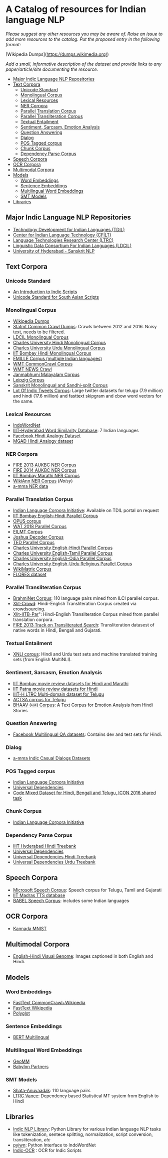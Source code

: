 
# A Catalog of resources for Indian language NLP

_Please suggest any other resources you may be aware of. Raise an issue to add more resources to the catalog. Put the proposed entry in the following format:_

  \[Wikipedia Dumps\]\(https://dumps.wikimedia.org/)

_Add a small, informative description of the dataset and provide links to any paper/article/site documenting the resource._

<!-- vscode-markdown-toc -->
* [Major Indic Language NLP Repositories](#MajorIndicLanguageNLPRepositories)
* [Text Corpora](#TextCorpora)
	* [Unicode Standard](#UnicodeStandard)
	* [Monolingual Corpus](#MonolingualCorpus)
	* [Lexical Resources](#LexicalResources)
	* [NER Corpora](#NERCorpora)
	* [Parallel Translation Corpus](#ParallelTranslationCorpus)
	* [Parallel Transliteration Corpus](#ParallelTransliterationCorpus)
	* [Textual Entailment](#TextualEntailment)
	* [Sentiment, Sarcasm, Emotion  Analysis](#SentimentAnalysis)
	* [Question Answering](#QuestionAnswering)
	* [Dialog](#Dialog)
	* [POS Tagged corpus](#POSTaggedcorpus)
	* [Chunk Corpus](#ChunkCorpus)
	* [Dependency Parse Corpus](#DependencyParseCorpus)
* [Speech Corpora](#SpeechCorpora)
* [OCR Corpora](#OCRCorpora)
* [Multimodal Corpora](#MultimodalCorpora)
* [Models](#Models)
	* [Word Embeddings](#WordEmbeddings)
	* [Sentence Embeddings](#SentenceEmbeddings)
	* [Multilingual Word Embeddings](#MultilingualWordEmbeddings)
	* [SMT Models](#SMTModels)
* [Libraries](#Libraries)

<!-- vscode-markdown-toc-config
	numbering=false
	autoSave=true
	/vscode-markdown-toc-config -->
<!-- /vscode-markdown-toc -->


## <a name='MajorIndicLanguageNLPRepositories'></a>Major Indic Language NLP Repositories

- [Technology Development for Indian Languages (TDIL)](http://tdil-dc.in)
- [Center for Indian Language Technology (CFILT)](http://www.cfilt.iitb.ac.in/)
- [Language Technologies Research Center (LTRC)](https://ltrc.iiit.ac.in/download.php)
- [Linguistic Data Consortium For Indian Languages (LDCIL)](https://data.ldcil.org)
- [University of Hyderabad - Sanskrit NLP](http://sanskrit.uohyd.ac.in/scl)

## <a name='TextCorpora'></a>Text Corpora

### <a name='UnicodeStandard'></a>Unicode Standard

- [An Introduction to Indic Scripts](https://www.w3.org/2002/Talks/09-ri-indic/indic-paper.pdf)
- [Unicode Standard for South Asian Scripts](http://www.unicode.org/versions/Unicode12.1.0/ch12.pdf)

### <a name='MonolingualCorpus'></a>Monolingual Corpus

- [Wikipedia Dumps](https://dumps.wikimedia.org/)
- [Statmt Common Crawl Dumps](http://data.statmt.org/ngrams/raw): Crawls between 2012 and 2016. Noisy text, needs to be filtered.
- [LDCIL Monolingual Corpus](https://data.ldcil.org)
- [Charles University Hindi Monolingual Corpus](https://lindat.mff.cuni.cz/repository/xmlui/handle/11858/00-097C-0000-0023-625F-0)
- [Charles University Urdu Monolingual Corpus](https://lindat.mff.cuni.cz/repository/xmlui/handle/11858/00-097C-0000-0023-65A9-5)
- [IIT Bombay Hindi Monolingual Corpus](http://www.cfilt.iitb.ac.in/iitb_parallel/iitb_corpus_download/monolingual.hi.tgz)
- [EMILLE Corpus (multiple Indian languages)](https://www.lancaster.ac.uk/fass/projects/corpus/emille/)
- [WMT CommonCrawl Corpus](http://data.statmt.org/ngrams/raw/)
- [WMT NEWS Crawl](http://data.statmt.org/news-crawl/)
- [Janmabhumi Malayalam Corpus](https://github.com/ABHISHEKVALSAN/Malayalam-Newspaper-Article-Dataset)
- [Leipzig Corpus](http://wortschatz.uni-leipzig.de/en/download/)
- [Sanskrit Monolingual and Sandhi-split Corpus](http://sanskrit.uohyd.ac.in/Corpus/)
- [Lot Of Indic Tweets Corpus](https://github.com/bedapudi6788/LOIT): Large twitter datasets for telugu (7.9 million) and hindi (17.6 million) and fasttext skipgram and cbow word vectors for the same.

### <a name='LexicalResources'></a>Lexical Resources

- [IndoWordNet](http://www.cfilt.iitb.ac.in/indowordnet/)
- [IIIT-Hyderabad Word Similarity Database](https://github.com/syedsarfarazakhtar/Word-Similarity-Datasets-for-Indian-Languages): 7 Indian languages
- [Facebook Hindi Analogy Dataset](https://dl.fbaipublicfiles.com/fasttext/word-analogies/questions-words-hi.txt)
- [MGAD Hindi Analogy dataset](https://github.com/rutrastone/MGAD)

### <a name='NERCorpora'></a>NER Corpora

- [FIRE 2013 AUKBC NER Corpus](http://au-kbc.org/nlp/NER-FIRE2013)
- [FIRE 2014 AUKBC NER Corpus](http://www.au-kbc.org/nlp/NER-FIRE2014/)
- [IIT Bombay Marathi NER Corpus](http://www.cfilt.iitb.ac.in/ner/download_data.html)
- [WikiAnn NER Corpus](http://nlp.cs.rpi.edu/wikiann/) (_Noisy_)
- [a-mma NER data](https://github.com/a-mma/NER_Open_Data)

### <a name='ParallelTranslationCorpus'></a>Parallel Translation Corpus

- [Indian Language Corpora Initiative](http://sanskrit.jnu.ac.in/ilci/index.jsp): Available on TDIL portal on request
- [IIT Bombay English-Hindi Parallel Corpus](http://www.cfilt.iitb.ac.in/iitb_parallel/)
- [OPUS corpus](http://opus.nlpl.eu/)
- [WAT 2018 Parallel Corpus](http://lotus.kuee.kyoto-u.ac.jp/WAT/indic-multilingual/index.html)
- [EILMT Corpus](http://tdil-dc.in/index.php?searchword=EILMT&searchphrase=all&option=com_search&lang=en)
- [Joshua Decoder Corpus](https://github.com/joshua-decoder/indian-parallel-corpora)
- [TED Parallel Corpus](https://github.com/ajinkyakulkarni14/TED-Multilingual-Parallel-Corpus)
- [Charles University English-Hindi Parallel Corpus](https://lindat.mff.cuni.cz/repository/xmlui/handle/11858/00-097C-0000-0001-BD17-1)
- [Charles University English-Tamil Parallel Corpus](http://ufal.mff.cuni.cz/~ramasamy/parallel/html/)
- [Charles University English-Odia Parallel Corpus](https://lindat.mff.cuni.cz/repository/xmlui/handle/11234/1-2879)
- [Charles University English-Urdu Religious Parallel Corpus](https://lindat.mff.cuni.cz/repository/xmlui/handle/11234/1-2582)
- [WikiMatrix Corpus](https://ai.facebook.com/blog/wikimatrix)
- [FLORES dataset](https://github.com/facebookresearch/flores)

### <a name='ParallelTransliterationCorpus'></a>Parallel Transliteration Corpus

- [BrahmiNet Corpus](http://www.cfilt.iitb.ac.in/brahminet/static/download.html): 110 language pairs mined from ILCI parallel corpus.
- [Xlit-Crowd](https://github.com/anoopkunchukuttan/crowd-indic-transliteration-data): Hindi-English Transliteration Corpus created via crowdsourcing.
- [Xlit-IITB-Par](http://www.cfilt.iitb.ac.in/iitb_parallel/supplementary_resources/xlit-iitb-par.tgz)": Hindi-English Transliteration Corpus mined from parallel translation corpora.
- [FIRE 2013 Track on Transliterated Search](https://cse.iitkgp.ac.in/resgrp/cnerg/qa/fire13translit/index.html): Transliteration datasest of native words in Hindi, Bengali and Gujarati.

### <a name='TextualEntailment'></a>Textual Entailment

- [XNLI corpus](https://github.com/facebookresearch/XNLI): Hindi and Urdu test sets and machine translated training sets (from English MultiNLI).

### <a name='SentimentAnalysis'></a>Sentiment, Sarcasm, Emotion Analysis

- [IIT Bombay movie review datasets for Hindi and Marathi](http://www.cfilt.iitb.ac.in/Sentiment_Analysis_Resources.html)
- [IIT Patna movie review datasets for Hindi](http://www.iitp.ac.in/~ai-nlp-ml/resources.html)
- [IIIT-H LTRC Multi-domain dataset for Telugu](https://ltrc.iiit.ac.in/showfile.php?filename=downloads/sentiraama/)
- [ACTSA corpus for Telugu](https://github.com/NirantK/bharatNLP/releases)
- [BHAAV (भाव) Corpus](https://doi.org/10.5281/zenodo.3457467): A Text Corpus for Emotion Analysis from Hindi Stories

### <a name='QuestionAnswering'></a>Question Answering
- [Facebook Multilingual QA datasets](https://github.com/facebookresearch/MLQA): Contains dev and test sets for Hindi.

### <a name='Dialog'></a>Dialog
- [a-mma Indic Casual Dialogs Datasets](https://github.com/a-mma/indic_casual_dialogs_dataset)

### <a name='POSTaggedcorpus'></a>POS Tagged corpus

- [Indian Language Corpora Initiative](http://sanskrit.jnu.ac.in/ilci/index.jsp)
- [Universal Dependencies](https://universaldependencies.org/)
- [Code Mixed Dataset for Hindi, Bengali and Telugu, ICON 2016 shared task](https://amitavadas.com/Code-Mixing.html)

### <a name='ChunkCorpus'></a>Chunk Corpus

- [Indian Language Corpora Initiative](http://sanskrit.jnu.ac.in/ilci/index.jsp)

### <a name='DependencyParseCorpus'></a>Dependency Parse Corpus

- [IIIT Hyderabad Hindi Treebank](http://tdil-dc.in/index.php?option=com_download&task=showresourceDetails&toolid=1977&lang=en)
- [Universal Dependencies](https://universaldependencies.org/)
- [Universal Dependencies Hindi Treebank](https://github.com/UniversalDependencies/UD_Hindi-HDTB)
- [Universal Dependencies Urdu Treebank](https://github.com/UniversalDependencies/UD_Urdu-UDTB)

## <a name='SpeechCorpora'></a>Speech Corpora

- [Microsoft Speech Corpus](https://msropendata.com/datasets/7230b4b1-912d-400e-be58-f84e0512985e): Speech corpus for Telugu, Tamil and Gujarati
- [IIT Madras TTS database](https://www.iitm.ac.in/donlab/tts/index.php)
- [BABEL Speech Corpus](https://en.wikipedia.org/wiki/BABEL_Speech_Corpus): includes some Indian languages

## <a name='OCRCorpora'></a>OCR Corpora

- [Kannada MNIST](https://www.kaggle.com/higgstachyon/kannada-mnist)

## <a name='MultimodalCorpora'></a>Multimodal Corpora

- [English-Hindi Visual Genome](https://lindat.mff.cuni.cz/repository/xmlui/handle/11234/1-2997): Images captioned in both English and Hindi.

## <a name='Models'></a>Models

### <a name='WordEmbeddings'></a>Word Embeddings

- [FastText CommonCrawl+Wikipedia](https://fasttext.cc/docs/en/crawl-vectors.html)
- [FastText Wikipedia](https://fasttext.cc/docs/en/pretrained-vectors.html)
- [Polyglot](https://sites.google.com/site/rmyeid/projects/polyglot)

### <a name='SentenceEmbeddings'></a>Sentence Embeddings

- [BERT Multilingual](https://github.com/google-research/bert)

### <a name='MultilingualWordEmbeddings'></a>Multilingual Word Embeddings

- [GeoMM](https://github.com/anoopkunchukuttan/geomm)
- [Babylon Partners](https://github.com/Babylonpartners/fastText_multilingual)

### <a name='SMTModels'></a>SMT Models

- [Shata-Anuvaadak](http://www.cfilt.iitb.ac.in/~moses/shata_anuvaadak/): 110 language pairs
- [LTRC Vanee](https://ltrc.iiit.ac.in/downloads/tools/Vaanee.tgz): Dependency based Statistical MT system from English to Hindi


## <a name='Libraries'></a>Libraries

- [Indic NLP Library](https://github.com/anoopkunchukuttan/indic_nlp_library): Python Library for various Indian language NLP tasks like tokenization, sentece splitting, normalization, script conversion, transliteration, _etc_
- [pyiwn](https://github.com/riteshpanjwani/pyiwn): Python Interface to IndoWordNet
- [Indic-OCR](https://indic-ocr.github.io/) : OCR for Indic Scripts
